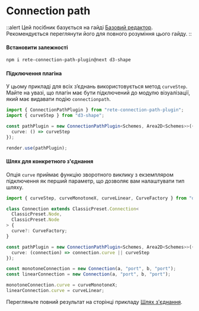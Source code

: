 # Connection path

::alert
Цей посібник базується на гайді [Базовий редактор](./basic). Рекомендується переглянути його для повного розуміння цього гайду.
::

#### Встановити залежності

```bash
npm i rete-connection-path-plugin@next d3-shape
```

#### Підключення плагіна

У цьому прикладі для всіх з’єднань використовується метод `curveStep`. Майте на увазі, що плагін має бути підключений до модулю візуалізації, який має видавати подію `connectionpath`.

```ts
import { ConnectionPathPlugin } from "rete-connection-path-plugin";
import { curveStep } from "d3-shape";

const pathPlugin = new ConnectionPathPlugin<Schemes, Area2D<Schemes>>({
  curve: () => curveStep
});

render.use(pathPlugin);
```

#### Шлях для конкретного з'єднання

Опція `curve` приймає функцію зворотного виклику з екземпляром підключення як перший параметр, що дозволяє вам налаштувати тип шляху.

```ts
import { curveStep, curveMonotoneX, curveLinear, CurveFactory } from "d3-shape";

class Connection extends ClassicPreset.Connection<
  ClassicPreset.Node,
  ClassicPreset.Node
> {
  curve?: CurveFactory;
}

const pathPlugin = new ConnectionPathPlugin<Schemes, Area2D<Schemes>>({
  curve: (connection) => connection.curve || curveStep
});

const monotoneConnection = new Connection(a, "port", b, "port");
const linearConnection = new Connection(a, "port", b, "port");

monotoneConnection.curve = curveMonotoneX;
linearConnection.curve = curveLinear;
```

Перегляньте повний результат на сторінці прикладу [Шлях з'єднання](/examples/connection-path).
